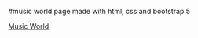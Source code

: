 #music world page made with html, css and bootstrap 5

[Music World](https://krishanprajapat23.github.io/music-world-html/)
